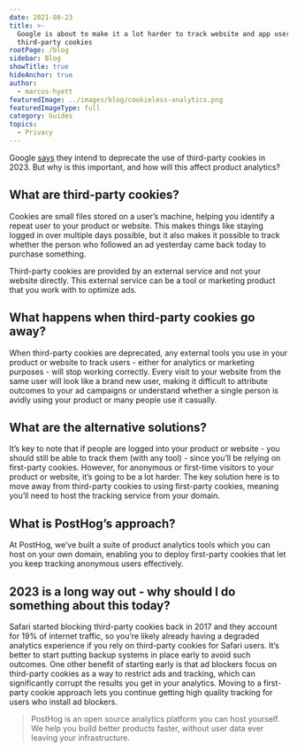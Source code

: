 ```yaml
---
date: 2021-08-23
title: >-
  Google is about to make it a lot harder to track website and app users without
  third-party cookies
rootPage: /blog
sidebar: Blog
showTitle: true
hideAnchor: true
author:
  - marcus-hyett
featuredImage: ../images/blog/cookieless-analytics.png
featuredImageType: full
category: Guides
topics:
  - Privacy
---
```


Google [says](https://blog.google/products/chrome/updated-timeline-privacy-sandbox-milestones/) they intend to deprecate the use of third-party cookies in 2023. But why is this important, and how will this affect product analytics?

## What are third-party cookies?

Cookies are small files stored on a user’s machine, helping you identify a repeat user to your product or website. This makes things like staying logged in over multiple days possible, but it also makes it possible to track whether the person who followed an ad yesterday came back today to purchase something. 

Third-party cookies are provided by an external service and not your website directly. This external service can be a tool or marketing product that you work with to optimize ads.

## What happens when third-party cookies go away?

When third-party cookies are deprecated, any external tools you use in your product or website to track users - either for analytics or marketing purposes - will stop working correctly. Every visit to your website from the same user will look like a brand new user, making it difficult to attribute outcomes to your ad campaigns or understand whether a single person is avidly using your product or many people use it casually.

## What are the alternative solutions?

It’s key to note that if people are logged into your product or website - you should still be able to track them (with any tool) - since you’ll be relying on first-party cookies. However, for anonymous or first-time visitors to your product or website, it’s going to be a lot harder. The key solution here is to move away from third-party cookies to using first-party cookies, meaning you’ll need to host the tracking service from your domain.

## What is PostHog’s approach?

At PostHog, we’ve built a suite of product analytics tools which you can host on your own domain, enabling you to deploy first-party cookies that let you keep tracking anonymous users effectively.

## 2023 is a long way out - why should I do something about this today?

Safari started blocking third-party cookies back in 2017 and they account for 19% of internet traffic, so you’re likely already having a degraded analytics experience if you rely on third-party cookies for Safari users. It’s better to start putting backup systems in place early to avoid such outcomes. One other benefit of starting early is that ad blockers focus on third-party cookies as a way to restrict ads and tracking, which can significantly corrupt the results you get in your analytics. Moving to a first-party cookie approach lets you continue getting high quality tracking for users who install ad blockers.

> PostHog is an open source analytics platform you can host yourself. We help you build better products faster, without user data ever leaving your infrastructure.

<ArrayCTA />
